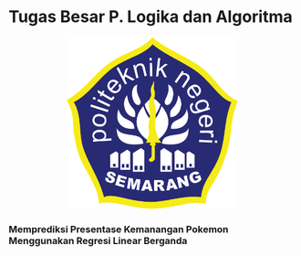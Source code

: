 # Tugas Besar P. Logika dan Algoritma

<p align="center">
    <img src="https://github.com/ardzz/dasar-pemrogaman-2/raw/master/images/logo-polines.png" alt="Logo Polines" width="300" height="300">
</p>

### Memprediksi Presentase Kemanangan Pokemon Menggunakan Regresi Linear Berganda
